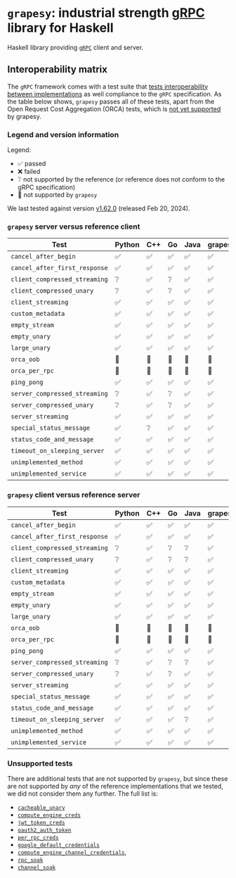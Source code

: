 # `grapesy`: industrial strength [gRPC][grpc:website] library for Haskell

Haskell library providing [`gRPC`][grpc:website] client and server.

## Interoperability matrix

The `gRPC` framework comes with a test suite that [tests interoperability
between implementations][grpc:interop] as well compliance to the `gRPC`
specification. As the table below shows, `grapesy` passes all of these tests,
apart from the Open Request Cost Aggregation (ORCA) tests, which is [not yet
supported][grapesy:issue:72-orca] by grapesy.

### Legend and version information

Legend:

* ✅ passed
* ❌ failed
* ❔ not supported by the reference (or reference does not conform to the gRPC
  specification)
* 🚫 not supported by `grapesy`

We last tested against version
[v1.62.0](https://github.com/grpc/grpc/releases/tag/v1.62.0) (released Feb 20,
2024).

### `grapesy` server versus reference client

| Test                          | Python | C++  | Go | Java | grapesy |
| ----------------------------- | ------ | ---- | -- | ---- | ------- |
| `cancel_after_begin`          | ✅      | ✅    | ✅  | ✅    | ✅       |
| `cancel_after_first_response` | ✅      | ✅    | ✅  | ✅    | ✅       |
| `client_compressed_streaming` | ❔      | ✅    | ❔  | ✅    | ✅       |
| `client_compressed_unary`     | ❔      | ✅    | ❔  | ✅    | ✅       |
| `client_streaming`            | ✅      | ✅    | ✅  | ✅    | ✅       |
| `custom_metadata`             | ✅      | ✅    | ✅  | ✅    | ✅       |
| `empty_stream`                | ✅      | ✅    | ✅  | ✅    | ✅       |
| `empty_unary`                 | ✅      | ✅    | ✅  | ✅    | ✅       |
| `large_unary`                 | ✅      | ✅    | ✅  | ✅    | ✅       |
| `orca_oob`                    | 🚫      | 🚫    | 🚫  | 🚫    | 🚫       |
| `orca_per_rpc`                | 🚫      | 🚫    | 🚫  | 🚫    | 🚫       |
| `ping_pong`                   | ✅      | ✅    | ✅  | ✅    | ✅       |
| `server_compressed_streaming` | ❔      | ✅    | ❔  | ✅    | ✅       |
| `server_compressed_unary`     | ❔      | ✅    | ❔  | ✅    | ✅       |
| `server_streaming`            | ✅      | ✅    | ✅  | ✅    | ✅       |
| `special_status_message`      | ✅      | ❔    | ✅  | ✅    | ✅       |
| `status_code_and_message`     | ✅      | ✅    | ✅  | ✅    | ✅       |
| `timeout_on_sleeping_server`  | ✅      | ✅    | ✅  | ✅    | ✅       |
| `unimplemented_method`        | ✅      | ✅    | ✅  | ✅    | ✅       |
| `unimplemented_service`       | ✅      | ✅    | ✅  | ✅    | ✅       |

### `grapesy` client versus reference server

| Test                          | Python | C++  | Go | Java | grapesy |
| ----------------------------- | ------ | ---- | -- | ---- | ------- |
| `cancel_after_begin`          | ✅      | ✅    | ✅  | ✅    | ✅       |
| `cancel_after_first_response` | ✅      | ✅    | ✅  | ✅    | ✅       |
| `client_compressed_streaming` | ❔      | ✅    | ❔  | ❔    | ✅       |
| `client_compressed_unary`     | ❔      | ✅    | ❔  | ❔    | ✅       |
| `client_streaming`            | ✅      | ✅    | ✅  | ✅    | ✅       |
| `custom_metadata`             | ✅      | ✅    | ✅  | ✅    | ✅       |
| `empty_stream`                | ✅      | ✅    | ✅  | ✅    | ✅       |
| `empty_unary`                 | ✅      | ✅    | ✅  | ✅    | ✅       |
| `large_unary`                 | ✅      | ✅    | ✅  | ✅    | ✅       |
| `orca_oob`                    | 🚫      | 🚫    | 🚫  | 🚫    | 🚫       |
| `orca_per_rpc`                | 🚫      | 🚫    | 🚫  | 🚫    | 🚫       |
| `ping_pong`                   | ✅      | ✅    | ✅  | ✅    | ✅       |
| `server_compressed_streaming` | ❔      | ✅    | ❔  | ❔    | ✅       |
| `server_compressed_unary`     | ❔      | ✅    | ❔  | ✅    | ✅       |
| `server_streaming`            | ✅      | ✅    | ✅  | ✅    | ✅       |
| `special_status_message`      | ✅      | ✅    | ✅  | ✅    | ✅       |
| `status_code_and_message`     | ✅      | ✅    | ✅  | ✅    | ✅       |
| `timeout_on_sleeping_server`  | ✅      | ✅    | ✅  | ❔    | ✅       |
| `unimplemented_method`        | ✅      | ✅    | ✅  | ✅    | ✅       |
| `unimplemented_service`       | ✅      | ✅    | ✅  | ✅    | ✅       |

### Unsupported tests

There are additional tests that are not supported by `grapesy`, but since these
are not supported by _any_ of the reference implementations that we tested, we
did not consider them any further. The full list is:

* [`cacheable_unary`](https://github.com/grpc/grpc/blob/master/doc/interop-test-descriptions.md#cacheable_unary)
* [`compute_engine_creds`](https://github.com/grpc/grpc/blob/master/doc/interop-test-descriptions.md#compute_engine_creds)
* [`jwt_token_creds`](https://github.com/grpc/grpc/blob/master/doc/interop-test-descriptions.md#jwt_token_creds)
* [`oauth2_auth_token`](https://github.com/grpc/grpc/blob/master/doc/interop-test-descriptions.md#oauth2_auth_token)
* [`per_rpc_creds`](https://github.com/grpc/grpc/blob/master/doc/interop-test-descriptions.md#per_rpc_creds)
* [`google_default_credentials`](https://github.com/grpc/grpc/blob/master/doc/interop-test-descriptions.md#google_default_credentials)
* [`compute_engine_channel_credentials`](https://github.com/grpc/grpc/blob/master/doc/interop-test-descriptionsmd#compute_engine_channel_credentials),
* [`rpc_soak`](https://github.com/grpc/grpc/blob/master/doc/interop-test-descriptions.md#rpc_soak)
* [`channel_soak`](https://github.com/grpc/grpc/blob/master/doc/interop-test-descriptions.md#channel_soak)

[grpc:website]: https://grpc.io/
[grpc:interop]: https://github.com/grpc/grpc/tree/master/tools/interop_matrix
[grapesy:issue:72-orca]: https://github.com/well-typed/grapesy/issues/72